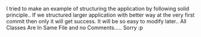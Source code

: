 I tried to make an example of structuring the application by following solid principle..
If we structured larger application with better way at the very first commit then only it will get success. It will be so easy to modify later.. All Classes Are In Same File and no Comments..... Sorry :p 